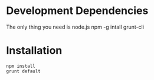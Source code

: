 Development Dependencies
========================
The only thing you need is node.js
    npm -g intall grunt-cli

Installation
============
    npm install
    grunt default

